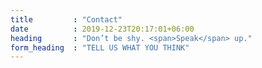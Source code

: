 ```yaml
---
title         : "Contact"
date          : 2019-12-23T20:17:01+06:00
heading       : "Don’t be shy. <span>Speak</span> up."
form_heading  : "TELL US WHAT YOU THINK"
---
```


